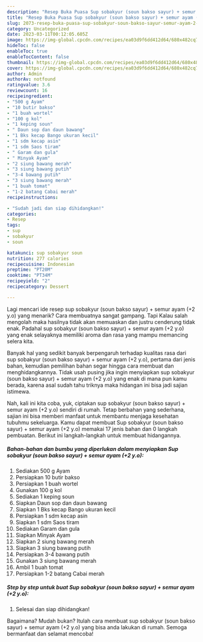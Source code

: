 ```yaml
---
description: "Resep Buka Puasa Sup sobakyur (soun bakso sayur) + semur ayam (+2 y.o) Anti Gagal"
title: "Resep Buka Puasa Sup sobakyur (soun bakso sayur) + semur ayam (+2 y.o) Anti Gagal"
slug: 2073-resep-buka-puasa-sup-sobakyur-soun-bakso-sayur-semur-ayam-2-yo-anti-gagal
category: Uncategorized
date: 2023-03-11T00:12:05.605Z
image: https://img-global.cpcdn.com/recipes/ea03d9f6dd412d64/680x482cq70/sup-sobakyur-soun-bakso-sayur-semur-ayam-2-yo-foto-resep-utama.jpg
hideToc: false
enableToc: true
enableTocContent: false
thumbnail: https://img-global.cpcdn.com/recipes/ea03d9f6dd412d64/680x482cq70/sup-sobakyur-soun-bakso-sayur-semur-ayam-2-yo-foto-resep-utama.jpg
cover: https://img-global.cpcdn.com/recipes/ea03d9f6dd412d64/680x482cq70/sup-sobakyur-soun-bakso-sayur-semur-ayam-2-yo-foto-resep-utama.jpg
author: Admin
authorAv: notfound
ratingvalue: 3.6
reviewcount: 16
recipeingredient:
- "500 g Ayam"
- "10 butir bakso"
- "1 buah wortel"
- "100 g kol"
- "1 keping soun"
- " Daun sop dan daun bawang"
- "1 Bks kecap Bango ukuran kecil"
- "1 sdm kecap asin"
- "1 sdm Saos tiram"
- " Garam dan gula"
- " Minyak Ayam"
- "2 siung bawang merah"
- "3 siung bawang putih"
- "3-4 bawang putih"
- "3 siung bawang merah"
- "1 buah tomat"
- "1-2 batang Cabai merah"
recipeinstructions:

- "Sudah jadi dan siap dihidangkan!"
categories:
- Resep
tags:
- sup
- sobakyur
- soun

katakunci: sup sobakyur soun 
nutrition: 277 calories
recipecuisine: Indonesian
preptime: "PT20M"
cooktime: "PT34M"
recipeyield: "2"
recipecategory: Dessert

---
```



Lagi mencari ide resep sup sobakyur (soun bakso sayur) + semur ayam (+2 y.o) yang menarik? Cara membuatnya sangat gampang. Tapi Kalau salah mengolah maka hasilnya tidak akan memuaskan dan justru cenderung tidak enak. Padahal sup sobakyur (soun bakso sayur) + semur ayam (+2 y.o) yang enak selayaknya memiliki aroma dan rasa yang mampu memancing selera kita.




Banyak hal yang sedikit banyak berpengaruh terhadap kualitas rasa dari sup sobakyur (soun bakso sayur) + semur ayam (+2 y.o), pertama dari jenis bahan, kemudian pemilihan bahan segar hingga cara membuat dan menghidangkannya. Tidak usah pusing jika ingin menyiapkan sup sobakyur (soun bakso sayur) + semur ayam (+2 y.o) yang enak di mana pun kamu berada, karena asal sudah tahu triknya maka hidangan ini bisa jadi sajian istimewa.


Nah, kali ini kita coba, yuk, ciptakan sup sobakyur (soun bakso sayur) + semur ayam (+2 y.o) sendiri di rumah. Tetap berbahan yang sederhana, sajian ini bisa memberi manfaat untuk membantu menjaga kesehatan tubuhmu sekeluarga. Kamu dapat membuat Sup sobakyur (soun bakso sayur) + semur ayam (+2 y.o) memakai 17 jenis bahan dan 0 langkah pembuatan. Berikut ini langkah-langkah untuk membuat hidangannya.

<!--inarticleads1-->

##### Bahan-bahan dan bumbu yang diperlukan dalam menyiapkan Sup sobakyur (soun bakso sayur) + semur ayam (+2 y.o):

1. Sediakan 500 g Ayam
1. Persiapkan 10 butir bakso
1. Persiapkan 1 buah wortel
1. Gunakan 100 g kol
1. Sediakan 1 keping soun
1. Siapkan  Daun sop dan daun bawang
1. Siapkan 1 Bks kecap Bango ukuran kecil
1. Persiapkan 1 sdm kecap asin
1. Siapkan 1 sdm Saos tiram
1. Sediakan  Garam dan gula
1. Siapkan  Minyak Ayam
1. Siapkan 2 siung bawang merah
1. Siapkan 3 siung bawang putih
1. Persiapkan 3-4 bawang putih
1. Gunakan 3 siung bawang merah
1. Ambil 1 buah tomat
1. Persiapkan 1-2 batang Cabai merah




<!--inarticleads2-->

##### Step by step untuk buat Sup sobakyur (soun bakso sayur) + semur ayam (+2 y.o):


1. Selesai dan siap dihidangkan!



Bagaimana? Mudah bukan? Itulah cara membuat sup sobakyur (soun bakso sayur) + semur ayam (+2 y.o) yang bisa anda lakukan di rumah. Semoga bermanfaat dan selamat mencoba!
